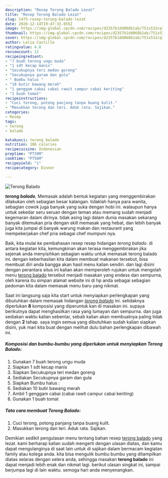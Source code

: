 ```yaml
---
description: "Resep Terong Balado Lezat"
title: "Resep Terong Balado Lezat"
slug: 1475-resep-terong-balado-lezat
date: 2020-12-14T19:47:33.655Z
image: https://img-global.cpcdn.com/recipes/d2357b1dd068b1ab/751x532cq70/terong-balado-foto-resep-utama.jpg
thumbnail: https://img-global.cpcdn.com/recipes/d2357b1dd068b1ab/751x532cq70/terong-balado-foto-resep-utama.jpg
cover: https://img-global.cpcdn.com/recipes/d2357b1dd068b1ab/751x532cq70/terong-balado-foto-resep-utama.jpg
author: Lelia Castillo
ratingvalue: 4.8
reviewcount: 12
recipeingredient:
- "7 buah terong ungu muda"
- "1 sdt kecap manis"
- "Secukupnya teri medan goreng"
- "Secukupnya garam dan gula"
- " Bumbu halus "
- "10 butir bawang merah"
- "1 genggam cabai cabai rawit campur cabai keriting"
- "1 buah tomat"
recipeinstructions:
- "Cuci terong, potong panjang tanpa buang kulit."
- "Masukkan terong dan teri. Aduk rata. Sajikan."
categories:
- Resep
tags:
- terong
- balado

katakunci: terong balado 
nutrition: 106 calories
recipecuisine: Indonesian
preptime: "PT39M"
cooktime: "PT56M"
recipeyield: "1"
recipecategory: Dinner

---
```



![Terong Balado](https://img-global.cpcdn.com/recipes/d2357b1dd068b1ab/751x532cq70/terong-balado-foto-resep-utama.jpg)

<b><i>terong balado</i></b>, Memasak adalah bentuk kegiatan yang menggembirakan dilakukan oleh sebagian besar kalangan. tidaklah hanya para wanita, sebagian cowok juga banyak yang suka dengan hobi ini. walaupun hanya untuk sekedar seru seruan dengan teman atau memang sudah menjadi kegemaran dalam dirinya. tidak asing lagi dalam dunia masakan sekarang banyak ditemukan pria dengan skill memasak yang hebat, dan lebih banyak juga kita jumpai di banyak warung makan dan restaurant yang mempekerjakan chef pria sebagai chef mumpuni nya.



Baik, kita mulai ke pembahasan resep resep hidangan <i>terong balado</i>. di antara kegiatan kita, kemungkinan akan terasa menggembirakan jika sejenak anda menyisihkan sebagian waktu untuk memasak terong balado ini. dengan keberhasilan kita dalam membuat makanan tersebut, bisa membuat diri anda bangga akan hasil menu kalian sendiri. dan lagi disini dengan perantara situs ini kalian akan memperoleh rujukan untuk mengolah menu <u>terong balado</u> tersebut menjadi masakan yang endess dan sempurna, oleh karena itu simpan alamat website ini di hp anda sebagai sebagian pedoman kita dalam memasak menu baru yang nikmat.


Saat ini langsung saja kita start untuk menyiapkan perlengkapan yang dibutuhkan dalam memasak hidangan <u><i>terong balado</i></u> ini. setidaknya diperlukan <b>8</b> komposisi yang diperuntuk kan di masakan ini. supaya berikutnya dapat menghasilkan rasa yang lumayan dan sempurna. dan juga sediakan waktu kalian sebentar, sebab kalian akan membuatnya paling tidak dengan <b>2</b> tahap. saya ingin semua yang dibutuhkan sudah kalian siapkan disini, yuk mari kita buat dengan melihat dulu bahan perlengkapan dibawah ini.

<!--inarticleads1-->

##### Komposisi dan bumbu-bumbu yang diperlukan untuk menyiapkan Terong Balado:

1. Gunakan 7 buah terong ungu muda
1. Siapkan 1 sdt kecap manis
1. Siapkan Secukupnya teri medan goreng
1. Sediakan Secukupnya garam dan gula
1. Siapkan  Bumbu halus :
1. Sediakan 10 butir bawang merah
1. Ambil 1 genggam cabai (cabai rawit campur cabai keriting)
1. Gunakan 1 buah tomat




<!--inarticleads2-->

##### Tata cara membuat Terong Balado:

1. Cuci terong, potong panjang tanpa buang kulit.
1. Masukkan terong dan teri. Aduk rata. Sajikan.




Demikian sedikit pengulasan menu tentang bahan resep <u>terong balado</u> yang lezat. kami berharap kalian sudah mengerti dengan ulasan diatas, dan kamu dapat mengulanginya di saat lain untuk di sajikan dalam bermacam kegiatan family atau kolega anda. kita bisa mengulik bumbu bumbu yang ditampilkan diatas selaras dengan selera anda, sehingga masakan <b>terong balado</b> ini dapat menjadi lebih enak dan nikmat lagi. berikut ulasan singkat ini, sampai berjumpa lagi di lain waktu. semoga hari anda menyenangkan.

